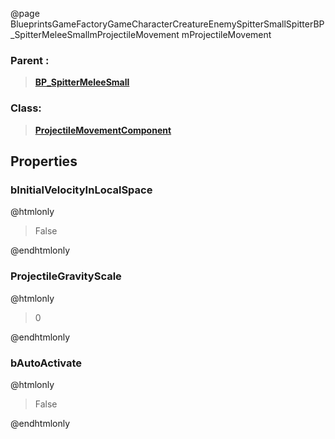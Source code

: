 @page BlueprintsGameFactoryGameCharacterCreatureEnemySpitterSmallSpitterBP_SpitterMeleeSmallmProjectileMovement mProjectileMovement
### Parent :
<b><a href="_blueprints_game_factory_game_character_creature_enemy_spitter_small_spitter_b_p__spitter_melee_small.html"><blockquote>BP_SpitterMeleeSmall</blockquote></a></b>
### Class:
<b><a href="_class_script_projectile_movement_component.html"><blockquote>ProjectileMovementComponent</blockquote></a></b>
## Properties
### bInitialVelocityInLocalSpace
@htmlonly
<blockquote>False</blockquote>
@endhtmlonly

### ProjectileGravityScale
@htmlonly
<blockquote>0</blockquote>
@endhtmlonly

### bAutoActivate
@htmlonly
<blockquote>False</blockquote>
@endhtmlonly

